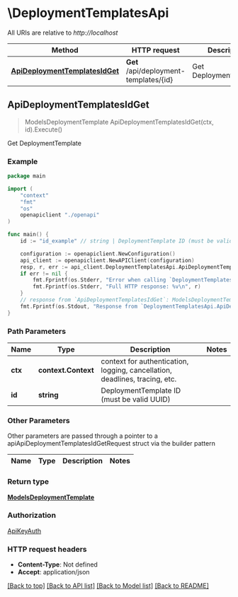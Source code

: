 # \DeploymentTemplatesApi

All URIs are relative to *http://localhost*

Method | HTTP request | Description
------------- | ------------- | -------------
[**ApiDeploymentTemplatesIdGet**](DeploymentTemplatesApi.md#ApiDeploymentTemplatesIdGet) | **Get** /api/deployment-templates/{id} | Get DeploymentTemplate



## ApiDeploymentTemplatesIdGet

> ModelsDeploymentTemplate ApiDeploymentTemplatesIdGet(ctx, id).Execute()

Get DeploymentTemplate



### Example

```go
package main

import (
    "context"
    "fmt"
    "os"
    openapiclient "./openapi"
)

func main() {
    id := "id_example" // string | DeploymentTemplate ID (must be valid UUID)

    configuration := openapiclient.NewConfiguration()
    api_client := openapiclient.NewAPIClient(configuration)
    resp, r, err := api_client.DeploymentTemplatesApi.ApiDeploymentTemplatesIdGet(context.Background(), id).Execute()
    if err != nil {
        fmt.Fprintf(os.Stderr, "Error when calling `DeploymentTemplatesApi.ApiDeploymentTemplatesIdGet``: %v\n", err)
        fmt.Fprintf(os.Stderr, "Full HTTP response: %v\n", r)
    }
    // response from `ApiDeploymentTemplatesIdGet`: ModelsDeploymentTemplate
    fmt.Fprintf(os.Stdout, "Response from `DeploymentTemplatesApi.ApiDeploymentTemplatesIdGet`: %v\n", resp)
}
```

### Path Parameters


Name | Type | Description  | Notes
------------- | ------------- | ------------- | -------------
**ctx** | **context.Context** | context for authentication, logging, cancellation, deadlines, tracing, etc.
**id** | **string** | DeploymentTemplate ID (must be valid UUID) | 

### Other Parameters

Other parameters are passed through a pointer to a apiApiDeploymentTemplatesIdGetRequest struct via the builder pattern


Name | Type | Description  | Notes
------------- | ------------- | ------------- | -------------


### Return type

[**ModelsDeploymentTemplate**](ModelsDeploymentTemplate.md)

### Authorization

[ApiKeyAuth](../README.md#ApiKeyAuth)

### HTTP request headers

- **Content-Type**: Not defined
- **Accept**: application/json

[[Back to top]](#) [[Back to API list]](../README.md#documentation-for-api-endpoints)
[[Back to Model list]](../README.md#documentation-for-models)
[[Back to README]](../README.md)

